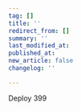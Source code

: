```yaml
---
tag: []
title: ''
redirect_from: []
summary: ''
last_modified_at: 
published_at: 
new_article: false
changelog: ''

---
```

Deploy 399